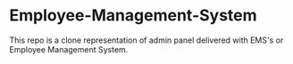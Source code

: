 # Employee-Management-System
This repo is a clone representation of admin panel delivered with EMS's or Employee Management System.
